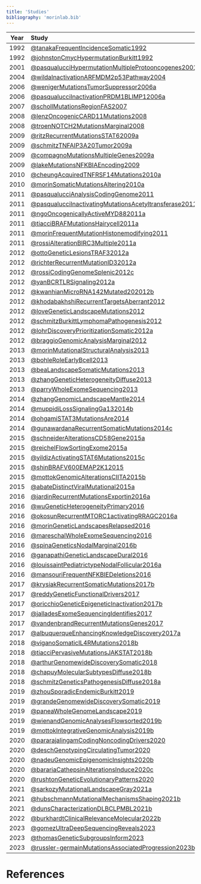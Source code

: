 ```yaml
---
title: 'Studies'
bibliography: 'morinlab.bib'
---
```


|Year|Study|
|:-:|:-|
|1992|[@tanakaFrequentIncidenceSomatic1992](papers/tanakaFrequentIncidenceSomatic1992.md)|
|1992|[@johnstonCmycHypermutationBurkitt1992](papers/johnstonCmycHypermutationBurkitt1992.md)|
|2001|[@pasqualucciHypermutationMultipleProtooncogenes2001a](papers/pasqualucciHypermutationMultipleProtooncogenes2001a.md)|
|2004|[@wildaInactivationARFMDM2p53Pathway2004](papers/wildaInactivationARFMDM2p53Pathway2004.md)|
|2006|[@wenigerMutationsTumorSuppressor2006a](papers/wenigerMutationsTumorSuppressor2006a.md)|
|2006|[@pasqualucciInactivationPRDM1BLIMP12006a](papers/pasqualucciInactivationPRDM1BLIMP12006a.md)|
|2007|[@schollMutationsRegionFAS2007](papers/schollMutationsRegionFAS2007.md)|
|2008|[@lenzOncogenicCARD11Mutations2008](papers/lenzOncogenicCARD11Mutations2008.md)|
|2008|[@troenNOTCH2MutationsMarginal2008](papers/troenNOTCH2MutationsMarginal2008.md)|
|2009|[@ritzRecurrentMutationsSTAT62009a](papers/ritzRecurrentMutationsSTAT62009a.md)|
|2009|[@schmitzTNFAIP3A20Tumor2009a](papers/schmitzTNFAIP3A20Tumor2009a.md)|
|2009|[@compagnoMutationsMultipleGenes2009a](papers/compagnoMutationsMultipleGenes2009a.md)|
|2009|[@lakeMutationsNFKBIAEncoding2009](papers/lakeMutationsNFKBIAEncoding2009.md)|
|2010|[@cheungAcquiredTNFRSF14Mutations2010a](papers/cheungAcquiredTNFRSF14Mutations2010a.md)|
|2010|[@morinSomaticMutationsAltering2010a](papers/morinSomaticMutationsAltering2010a.md)|
|2011|[@pasqualucciAnalysisCodingGenome2011](papers/pasqualucciAnalysisCodingGenome2011.md)|
|2011|[@pasqualucciInactivatingMutationsAcetyltransferase2011a](papers/pasqualucciInactivatingMutationsAcetyltransferase2011a.md)|
|2011|[@ngoOncogenicallyActiveMYD882011a](papers/ngoOncogenicallyActiveMYD882011a.md)|
|2011|[@tiacciBRAFMutationsHairycell2011a](papers/tiacciBRAFMutationsHairycell2011a.md)|
|2011|[@morinFrequentMutationHistonemodifying2011](papers/morinFrequentMutationHistonemodifying2011.md)|
|2011|[@rossiAlterationBIRC3Multiple2011a](papers/rossiAlterationBIRC3Multiple2011a.md)|
|2012|[@ottoGeneticLesionsTRAF32012a](papers/ottoGeneticLesionsTRAF32012a.md)|
|2012|[@richterRecurrentMutationID32012a](papers/richterRecurrentMutationID32012a.md)|
|2012|[@rossiCodingGenomeSplenic2012c](papers/rossiCodingGenomeSplenic2012c.md)|
|2012|[@yanBCRTLRSignaling2012a](papers/yanBCRTLRSignaling2012a.md)|
|2012|[@kwanhianMicroRNA142Mutated202012b](papers/kwanhianMicroRNA142Mutated202012b.md)|
|2012|[@khodabakhshiRecurrentTargetsAberrant2012](papers/khodabakhshiRecurrentTargetsAberrant2012.md)|
|2012|[@loveGeneticLandscapeMutations2012](papers/loveGeneticLandscapeMutations2012.md)|
|2012|[@schmitzBurkittLymphomaPathogenesis2012](papers/schmitzBurkittLymphomaPathogenesis2012.md)|
|2012|[@lohrDiscoveryPrioritizationSomatic2012a](papers/lohrDiscoveryPrioritizationSomatic2012a.md)|
|2012|[@braggioGenomicAnalysisMarginal2012](papers/braggioGenomicAnalysisMarginal2012.md)|
|2013|[@morinMutationalStructuralAnalysis2013](papers/morinMutationalStructuralAnalysis2013.md)|
|2013|[@bohleRoleEarlyBcell2013](papers/bohleRoleEarlyBcell2013.md)|
|2013|[@beaLandscapeSomaticMutations2013](papers/beaLandscapeSomaticMutations2013.md)|
|2013|[@zhangGeneticHeterogeneityDiffuse2013](papers/zhangGeneticHeterogeneityDiffuse2013.md)|
|2013|[@parryWholeExomeSequencing2013](papers/parryWholeExomeSequencing2013.md)|
|2014|[@zhangGenomicLandscapeMantle2014](papers/zhangGenomicLandscapeMantle2014.md)|
|2014|[@muppidiLossSignalingGa132014b](papers/muppidiLossSignalingGa132014b.md)|
|2014|[@ohgamiSTAT3MutationsAre2014](papers/ohgamiSTAT3MutationsAre2014.md)|
|2014|[@gunawardanaRecurrentSomaticMutations2014c](papers/gunawardanaRecurrentSomaticMutations2014c.md)|
|2015|[@schneiderAlterationsCD58Gene2015a](papers/schneiderAlterationsCD58Gene2015a.md)|
|2015|[@reichelFlowSortingExome2015a](papers/reichelFlowSortingExome2015a.md)|
|2015|[@yildizActivatingSTAT6Mutations2015c](papers/yildizActivatingSTAT6Mutations2015c.md)|
|2015|[@shinBRAFV600EMAP2K12015](papers/shinBRAFV600EMAP2K12015.md)|
|2015|[@mottokGenomicAlterationsCIITA2015b](papers/mottokGenomicAlterationsCIITA2015b.md)|
|2015|[@abateDistinctViralMutational2015a](papers/abateDistinctViralMutational2015a.md)|
|2016|[@jardinRecurrentMutationsExportin2016a](papers/jardinRecurrentMutationsExportin2016a.md)|
|2016|[@wuGeneticHeterogeneityPrimary2016](papers/wuGeneticHeterogeneityPrimary2016.md)|
|2016|[@okosunRecurrentMTORC1activatingRRAGC2016a](papers/okosunRecurrentMTORC1activatingRRAGC2016a.md)|
|2016|[@morinGeneticLandscapesRelapsed2016](papers/morinGeneticLandscapesRelapsed2016.md)|
|2016|[@mareschalWholeExomeSequencing2016](papers/mareschalWholeExomeSequencing2016.md)|
|2016|[@spinaGeneticsNodalMarginal2016b](papers/spinaGeneticsNodalMarginal2016b.md)|
|2016|[@ganapathiGeneticLandscapeDural2016](papers/ganapathiGeneticLandscapeDural2016.md)|
|2016|[@louissaintPediatrictypeNodalFollicular2016a](papers/louissaintPediatrictypeNodalFollicular2016a.md)|
|2016|[@mansouriFrequentNFKBIEDeletions2016](papers/mansouriFrequentNFKBIEDeletions2016.md)|
|2017|[@krysiakRecurrentSomaticMutations2017b](papers/krysiakRecurrentSomaticMutations2017b.md)|
|2017|[@reddyGeneticFunctionalDrivers2017](papers/reddyGeneticFunctionalDrivers2017.md)|
|2017|[@oricchioGeneticEpigeneticInactivation2017b](papers/oricchioGeneticEpigeneticInactivation2017b.md)|
|2017|[@jalladesExomeSequencingIdentifies2017](papers/jalladesExomeSequencingIdentifies2017.md)|
|2017|[@vandenbrandRecurrentMutationsGenes2017](papers/vandenbrandRecurrentMutationsGenes2017.md)|
|2017|[@albuquerqueEnhancingKnowledgeDiscovery2017a](papers/albuquerqueEnhancingKnowledgeDiscovery2017a.md)|
|2018|[@viganoSomaticIL4RMutations2018b](papers/viganoSomaticIL4RMutations2018b.md)|
|2018|[@tiacciPervasiveMutationsJAKSTAT2018b](papers/tiacciPervasiveMutationsJAKSTAT2018b.md)|
|2018|[@arthurGenomewideDiscoverySomatic2018](papers/arthurGenomewideDiscoverySomatic2018.md)|
|2018|[@chapuyMolecularSubtypesDiffuse2018b](papers/chapuyMolecularSubtypesDiffuse2018b.md)|
|2018|[@schmitzGeneticsPathogenesisDiffuse2018a](papers/schmitzGeneticsPathogenesisDiffuse2018a.md)|
|2019|[@zhouSporadicEndemicBurkitt2019](papers/zhouSporadicEndemicBurkitt2019.md)|
|2019|[@grandeGenomewideDiscoverySomatic2019](papers/grandeGenomewideDiscoverySomatic2019.md)|
|2019|[@paneaWholeGenomeLandscape2019](papers/paneaWholeGenomeLandscape2019.md)|
|2019|[@wienandGenomicAnalysesFlowsorted2019b](papers/wienandGenomicAnalysesFlowsorted2019b.md)|
|2019|[@mottokIntegrativeGenomicAnalysis2019b](papers/mottokIntegrativeGenomicAnalysis2019b.md)|
|2020|[@pararajalingamCodingNoncodingDrivers2020](papers/pararajalingamCodingNoncodingDrivers2020.md)|
|2020|[@deschGenotypingCirculatingTumor2020](papers/deschGenotypingCirculatingTumor2020.md)|
|2020|[@nadeuGenomicEpigenomicInsights2020b](papers/nadeuGenomicEpigenomicInsights2020b.md)|
|2020|[@barariaCathepsinAlterationsInduce2020c](papers/barariaCathepsinAlterationsInduce2020c.md)|
|2020|[@rushtonGeneticEvolutionaryPatterns2020](papers/rushtonGeneticEvolutionaryPatterns2020.md)|
|2021|[@sarkozyMutationalLandscapeGray2021a](papers/sarkozyMutationalLandscapeGray2021a.md)|
|2021|[@hubschmannMutationalMechanismsShaping2021b](papers/hubschmannMutationalMechanismsShaping2021b.md)|
|2021|[@dunsCharacterizationDLBCLPMBL2021b](papers/dunsCharacterizationDLBCLPMBL2021b.md)|
|2022|[@burkhardtClinicalRelevanceMolecular2022b](papers/burkhardtClinicalRelevanceMolecular2022b.md)|
|2023|[@gomezUltraDeepSequencingReveals2023](papers/gomezUltraDeepSequencingReveals2023.md)|
|2023|[@thomasGeneticSubgroupsInform2023](papers/thomasGeneticSubgroupsInform2023.md)|
|2023|[@russler-germainMutationsAssociatedProgression2023b](papers/russler-germainMutationsAssociatedProgression2023b.md)|

# References

